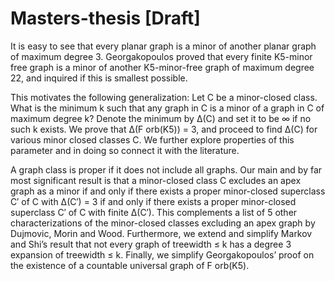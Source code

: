 # Masters-thesis [Draft]

It is easy to see that every planar graph is a minor of another planar graph
of maximum degree 3. Georgakopoulos proved that every finite K5-minor
free graph is a minor of another K5-minor-free graph of maximum degree
22, and inquired if this is smallest possible.

This motivates the following generalization: Let C be a minor-closed class.
What is the minimum k such that any graph in C is a minor of a graph in
C of maximum degree k? Denote the minimum by ∆(C) and set it to be ∞
if no such k exists. We prove that ∆(F orb(K5)) = 3, and proceed to find
∆(C) for various minor closed classes C. We further explore properties of
this parameter and in doing so connect it with the literature.

A graph class is proper if it does not include all graphs. Our main and
by far most significant result is that a minor-closed class C excludes an
apex graph as a minor if and only if there exists a proper minor-closed
superclass C′ of C with ∆(C′) = 3 if and only if there exists a proper
minor-closed superclass C′ of C with finite ∆(C′). This complements
a list of 5 other characterizations of the minor-closed classes excluding
an apex graph by Dujmovic, Morin and Wood. Furthermore, we extend
and simplify Markov and Shi’s result that not every graph of treewidth
≤ k has a degree 3 expansion of treewidth ≤ k. Finally, we simplify
Georgakopoulos’ proof on the existence of a countable universal graph of
F orb(K5).
